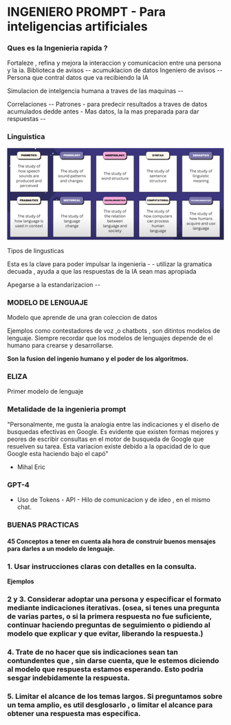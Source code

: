 # INGENIERO PROMPT - Para inteligencias artificiales

### Ques es la Ingenieria rapida ?

Fortaleze , refina y mejora la interaccion y comunicacion entre una persona y la ia.
Biblioteca de avisos -- acumuklacion de datos
Ingeniero de avisos -- Persona que contral datos que va recibiendo la IA

Simulacion de intelgencia humana a traves de las maquinas --

Correlaciones -- Patrones -  para predecir resultados a traves de datos acumulados dedde antes -
Mas datos, la Ia mas preparada para dar respuestas --


### Linguistica

![Tipos de linguisticas](./imgs/linguisticas.png)

Tipos de lingusticas

Esta es la clave para poder impulsar la ingenieria - -
utilizar la gramatica decuada , ayuda a que las respuestas de la IA sean mas apropiada

Apegarse a la estandarizacion --

### MODELO DE LENGUAJE

Modelo que aprende de una gran coleccion de datos

Ejemplos como contestadores de voz ,o chatbots , son ditintos modelos de lenguaje.
Siempre recordar que los modelos de lenguajes depende de el humano para crearse y desarrollarse.

**Son la fusion del ingenio humano y el poder de los algoritmos.**

### ELIZA

Primer modelo de lenguaje

### Metalidade de la ingenieria prompt


"Personalmente, me gusta la analogia entre las indicaciones y el diseño de busquedas efectivas en Google. Es evidente que existen formas mejores y peores de escribir consultas en el motor de busqueda de Google que resuelven su tarea. Esta variacion existe debido a la opacidad de lo que Google esta haciendo bajo el capó"

- Mihal Eric

### GPT-4
- Uso de Tokens - API - Hilo de comunicacion y de ideo , en el mismo chat.

### BUENAS PRACTICAS

#### 45 Conceptos a tener en cuenta ala hora de construir buenos mensajes para darles a un modelo de lenguaje.

### 1. Usar instrucciones claras con detalles en la consulta.

**Ejemplos**


### 2 y 3. Considerar adoptar una persona y especificar el formato mediante indicaciones iterativas. (osea, si tenes una pregunta de varias partes, o si la primera respuesta no fue suficiente, continuar haciendo preguntas de seguimiento o pidiendo al modelo que explicar y que evitar, liberando la respuesta.)

### 4. Trate de no hacer que sis indicaciones sean tan contundentes que , sin darse cuenta, que le estemos diciendo al modelo que respuesta estamos esperando. Esto podria sesgar indebidamente la respuesta.

### 5. Limitar el alcance de los temas largos. Si preguntamos sobre un tema amplio, es util desglosarlo , o limitar el alcance para obtener una respuesta mas especifica.
